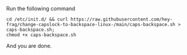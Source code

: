 Run the following command

```
cd /etc/init.d/ && curl https://raw.githubusercontent.com/hey-frag/change-capslock-to-backspace-linux-/main/caps-backspace.sh > caps-backspace.sh;
chmod +x caps-backspace.sh
```
And you are done.
